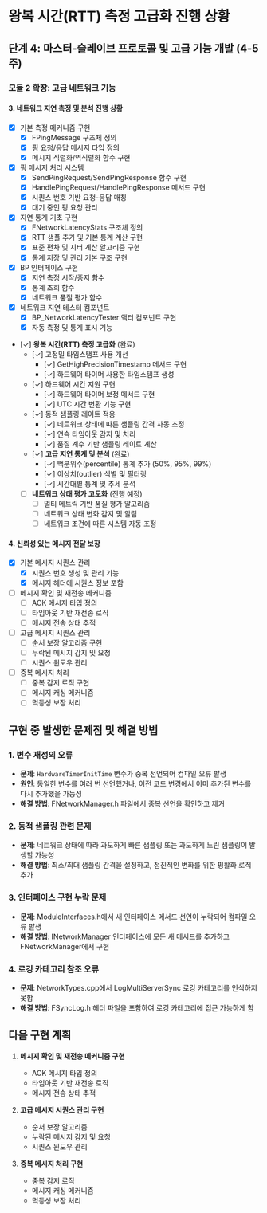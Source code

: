 # 왕복 시간(RTT) 측정 고급화 진행 상황

## 단계 4: 마스터-슬레이브 프로토콜 및 고급 기능 개발 (4-5주)

### 모듈 2 확장: 고급 네트워크 기능

#### 3. 네트워크 지연 측정 및 분석 진행 상황
- [x] 기본 측정 메커니즘 구현
  - [x] FPingMessage 구조체 정의
  - [x] 핑 요청/응답 메시지 타입 정의
  - [x] 메시지 직렬화/역직렬화 함수 구현
- [x] 핑 메시지 처리 시스템
  - [x] SendPingRequest/SendPingResponse 함수 구현
  - [x] HandlePingRequest/HandlePingResponse 메서드 구현
  - [x] 시퀀스 번호 기반 요청-응답 매칭
  - [x] 대기 중인 핑 요청 관리
- [x] 지연 통계 기초 구현
  - [x] FNetworkLatencyStats 구조체 정의
  - [x] RTT 샘플 추가 및 기본 통계 계산 구현
  - [x] 표준 편차 및 지터 계산 알고리즘 구현
  - [x] 통계 저장 및 관리 기본 구조 구현
- [x] BP 인터페이스 구현
  - [x] 지연 측정 시작/중지 함수
  - [x] 통계 조회 함수
  - [x] 네트워크 품질 평가 함수
- [x] 네트워크 지연 테스터 컴포넌트
  - [x] BP_NetworkLatencyTester 액터 컴포넌트 구현
  - [x] 자동 측정 및 통계 표시 기능
- [✓] **왕복 시간(RTT) 측정 고급화** (완료)
  - [✓] 고정밀 타임스탬프 사용 개선
    - [✓] GetHighPrecisionTimestamp 메서드 구현
    - [✓] 하드웨어 타이머 사용한 타임스탬프 생성
  - [✓] 하드웨어 시간 지원 구현
    - [✓] 하드웨어 타이머 보정 메서드 구현
    - [✓] UTC 시간 변환 기능 구현
  - [✓] 동적 샘플링 레이트 적용
    - [✓] 네트워크 상태에 따른 샘플링 간격 자동 조정
    - [✓] 연속 타임아웃 감지 및 처리
    - [✓] 품질 계수 기반 샘플링 레이트 계산
  - [✓] **고급 지연 통계 및 분석** (완료)
    - [✓] 백분위수(percentile) 통계 추가 (50%, 95%, 99%)
    - [✓] 이상치(outlier) 식별 및 필터링
    - [✓] 시간대별 통계 및 추세 분석
  - [ ] **네트워크 상태 평가 고도화** (진행 예정)
    - [ ] 멀티 메트릭 기반 품질 평가 알고리즘
    - [ ] 네트워크 상태 변화 감지 및 알림
    - [ ] 네트워크 조건에 따른 시스템 자동 조정

#### 4. 신뢰성 있는 메시지 전달 보장
- [x] 기본 메시지 시퀀스 관리
  - [x] 시퀀스 번호 생성 및 관리 기능
  - [x] 메시지 헤더에 시퀀스 정보 포함
- [ ] 메시지 확인 및 재전송 메커니즘
  - [ ] ACK 메시지 타입 정의
  - [ ] 타임아웃 기반 재전송 로직
  - [ ] 메시지 전송 상태 추적
- [ ] 고급 메시지 시퀀스 관리
  - [ ] 순서 보장 알고리즘 구현
  - [ ] 누락된 메시지 감지 및 요청
  - [ ] 시퀀스 윈도우 관리
- [ ] 중복 메시지 처리
  - [ ] 중복 감지 로직 구현
  - [ ] 메시지 캐싱 메커니즘
  - [ ] 멱등성 보장 처리

## 구현 중 발생한 문제점 및 해결 방법

### 1. 변수 재정의 오류
- **문제**: `HardwareTimerInitTime` 변수가 중복 선언되어 컴파일 오류 발생
- **원인**: 동일한 변수를 여러 번 선언했거나, 이전 코드 변경에서 이미 추가된 변수를 다시 추가했을 가능성
- **해결 방법**: FNetworkManager.h 파일에서 중복 선언을 확인하고 제거

### 2. 동적 샘플링 관련 문제
- **문제**: 네트워크 상태에 따라 과도하게 빠른 샘플링 또는 과도하게 느린 샘플링이 발생할 가능성
- **해결 방법**: 최소/최대 샘플링 간격을 설정하고, 점진적인 변화를 위한 평활화 로직 추가

### 3. 인터페이스 구현 누락 문제
- **문제**: ModuleInterfaces.h에서 새 인터페이스 메서드 선언이 누락되어 컴파일 오류 발생
- **해결 방법**: INetworkManager 인터페이스에 모든 새 메서드를 추가하고 FNetworkManager에서 구현

### 4. 로깅 카테고리 참조 오류
- **문제**: NetworkTypes.cpp에서 LogMultiServerSync 로깅 카테고리를 인식하지 못함
- **해결 방법**: FSyncLog.h 헤더 파일을 포함하여 로깅 카테고리에 접근 가능하게 함

## 다음 구현 계획

1. **메시지 확인 및 재전송 메커니즘 구현**
   - ACK 메시지 타입 정의
   - 타임아웃 기반 재전송 로직
   - 메시지 전송 상태 추적
   
2. **고급 메시지 시퀀스 관리 구현**
   - 순서 보장 알고리즘
   - 누락된 메시지 감지 및 요청
   - 시퀀스 윈도우 관리
   
3. **중복 메시지 처리 구현**
   - 중복 감지 로직
   - 메시지 캐싱 메커니즘
   - 멱등성 보장 처리